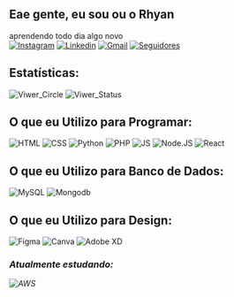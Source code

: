 ## Eae gente, eu sou ou o Rhyan
aprendendo todo dia algo novo<br>
[![Instagram](https://img.shields.io/badge/Instagram-E4405F?style=for-the-badge&logo=instagram&logoColor=white)](https://www.instagram.com/rhyan.lemos/)
[![Linkedin](https://img.shields.io/badge/LinkedIn-0077B5?style=for-the-badge&logo=linkedin&logoColor=white)](https://www.linkedin.com/in/rhyan-lemos-silveira/)
[![Gmail](https://img.shields.io/badge/Gmail-D14836?style=for-the-badge&logo=gmail&logoColor=white)](mailto:rhyanlemos05@gmail.com)
[![Seguidores](https://img.shields.io/github/followers/rhyan05.svg?style=social&label=Follow&maxAge=2592000)]()
## Estatísticas: 
![Viwer_Circle](https://github-readme-stats.vercel.app/api?username=rhyan05&theme=tokyonight)
![Viwer_Status](https://github-readme-stats.vercel.app/api/top-langs/?username=rhyan05&theme=tokyonight)

## O que eu Utilizo para Programar:
![HTML](https://img.shields.io/badge/HTML5-E34F26?style=for-the-badge&logo=html5&logoColor=white)
![CSS](https://img.shields.io/badge/CSS3-1572B6?style=for-the-badge&logo=css3&logoColor=white)
![Python](https://img.shields.io/badge/Python-14354C?style=for-the-badge&logo=python&logoColor=white)
![PHP](https://img.shields.io/badge/PHP-777BB4?style=for-the-badge&logo=php&logoColor=white)
![JS](https://img.shields.io/badge/JavaScript-323330?style=for-the-badge&logo=javascript&logoColor=F7DF1E)
![Node.JS](https://img.shields.io/badge/Node.js-43853D?style=for-the-badge&logo=node.js&logoColor=white
)
![React](https://img.shields.io/badge/React-20232A?style=for-the-badge&logo=react&logoColor=61DAFB
)
## O que eu Utilizo para Banco de Dados:
![MySQL](https://img.shields.io/badge/MySQL-00000F?style=for-the-badge&logo=mysql&logoColor=white
)
![Mongodb](https://img.shields.io/badge/MongoDB-4EA94B?style=for-the-badge&logo=mongodb&logoColor=white
)
## O que eu Utilizo para Design:
![Figma](https://img.shields.io/badge/Figma-F24E1E?style=for-the-badge&logo=figma&logoColor=white
)
![Canva](https://img.shields.io/badge/Canva-%2300C4CC.svg?&style=for-the-badge&logo=Canva&logoColor=white
)
![Adobe XD](https://img.shields.io/badge/Adobe%20XD-470137?style=for-the-badge&logo=Adobe%20XD&logoColor=#FF61F6
)
### <i>Atualmente estudando:<i>
![AWS](https://img.shields.io/badge/Amazon_AWS-FF9900?style=for-the-badge&logo=amazonaws&logoColor=white)
